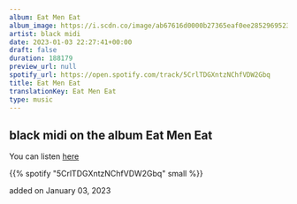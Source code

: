 ```yaml
---
album: Eat Men Eat
album_image: https://i.scdn.co/image/ab67616d0000b27365eaf0ee2852969523f9770b
artist: black midi
date: 2023-01-03 22:27:41+00:00
draft: false
duration: 188179
preview_url: null
spotify_url: https://open.spotify.com/track/5CrlTDGXntzNChfVDW2Gbq
title: Eat Men Eat
translationKey: Eat Men Eat
type: music
---
```


## black midi on the album Eat Men Eat

You can listen [here](https://open.spotify.com/track/5CrlTDGXntzNChfVDW2Gbq)

{{% spotify "5CrlTDGXntzNChfVDW2Gbq" small %}}

added on January 03, 2023